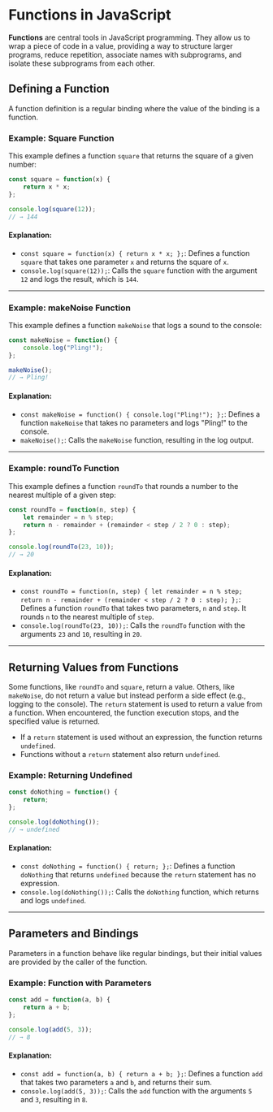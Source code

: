 # Functions in JavaScript

**Functions** are central tools in JavaScript programming. They allow us to wrap a piece of code in a value, providing a way to structure larger programs, reduce repetition, associate names with subprograms, and isolate these subprograms from each other.


## Defining a Function

A function definition is a regular binding where the value of the binding is a function.

### Example: Square Function

This example defines a function `square` that returns the square of a given number:

```javascript
const square = function(x) {
    return x * x;
};

console.log(square(12));
// → 144
```

#### Explanation:

- `const square = function(x) { return x * x; };`: Defines a function `square` that takes one parameter `x` and returns the square of `x`.
- `console.log(square(12));`: Calls the `square` function with the argument `12` and logs the result, which is `144`.

---

### Example: makeNoise Function

This example defines a function `makeNoise` that logs a sound to the console:

```javascript
const makeNoise = function() {
    console.log("Pling!");
};

makeNoise();
// → Pling!
```

#### Explanation:

- `const makeNoise = function() { console.log("Pling!"); };`: Defines a function `makeNoise` that takes no parameters and logs "Pling!" to the console.
- `makeNoise();`: Calls the `makeNoise` function, resulting in the log output.

---

### Example: roundTo Function

This example defines a function `roundTo` that rounds a number to the nearest multiple of a given step:

```javascript
const roundTo = function(n, step) {
    let remainder = n % step;
    return n - remainder + (remainder < step / 2 ? 0 : step);
};

console.log(roundTo(23, 10));
// → 20
```

#### Explanation:

- `const roundTo = function(n, step) { let remainder = n % step; return n - remainder + (remainder < step / 2 ? 0 : step); };`: Defines a function `roundTo` that takes two parameters, `n` and `step`. It rounds `n` to the nearest multiple of `step`.
- `console.log(roundTo(23, 10));`: Calls the `roundTo` function with the arguments `23` and `10`, resulting in `20`.

---

## Returning Values from Functions

Some functions, like `roundTo` and `square`, return a value. Others, like `makeNoise`, do not return a value but instead perform a side effect (e.g., logging to the console). The `return` statement is used to return a value from a function. When encountered, the function execution stops, and the specified value is returned.

- If a `return` statement is used without an expression, the function returns `undefined`.
- Functions without a `return` statement also return `undefined`.

### Example: Returning Undefined

```javascript
const doNothing = function() {
    return;
};

console.log(doNothing());
// → undefined
```

#### Explanation:

- `const doNothing = function() { return; };`: Defines a function `doNothing` that returns `undefined` because the `return` statement has no expression.
- `console.log(doNothing());`: Calls the `doNothing` function, which returns and logs `undefined`.

---

## Parameters and Bindings

Parameters in a function behave like regular bindings, but their initial values are provided by the caller of the function.

### Example: Function with Parameters

```javascript
const add = function(a, b) {
    return a + b;
};

console.log(add(5, 3));
// → 8
```

#### Explanation:

- `const add = function(a, b) { return a + b; };`: Defines a function `add` that takes two parameters `a` and `b`, and returns their sum.
- `console.log(add(5, 3));`: Calls the `add` function with the arguments `5` and `3`, resulting in `8`.

